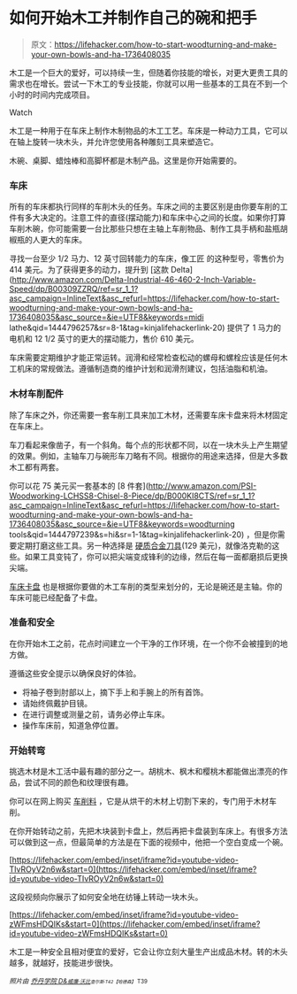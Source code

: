 # 如何开始木工并制作自己的碗和把手

> 原文：<https://lifehacker.com/how-to-start-woodturning-and-make-your-own-bowls-and-ha-1736408035>

木工是一个巨大的爱好，可以持续一生，但随着你技能的增长，对更大更贵工具的需求也在增长。尝试一下木工的专业技能，你就可以用一些基本的工具在不到一个小时的时间内完成项目。

Watch

木工是一种用于在车床上制作木制物品的木工工艺。车床是一种动力工具，它可以在轴上旋转一块木头，并允许您使用各种雕刻工具来塑造它。

木碗、桌脚、蜡烛棒和高脚杯都是木制产品。这里是你开始需要的。

### 车床

所有的车床都执行同样的车削木头的任务。车床之间的主要区别是由你要车削的工件有多大决定的。注意工件的直径(摆动能力)和车床中心之间的长度。如果你打算车削木碗，你可能需要一台比那些只想在主轴上车削物品、制作工具手柄和盐瓶胡椒瓶的人更大的车床。

寻找一台至少 1/2 马力、12 英寸回转能力的车床，像工匠 的这种型号，零售价为 414 美元。为了获得更多的动力，提升到 [这款 Delta](http://www.amazon.com/Delta-Industrial-46-460-2-Inch-Variable-Speed/dp/B00309ZZRQ/ref=sr_1_1?asc_campaign=InlineText&asc_refurl=https://lifehacker.com/how-to-start-woodturning-and-make-your-own-bowls-and-ha-1736408035&asc_source=&ie=UTF8&keywords=midi lathe&qid=1444796257&sr=8-1&tag=kinjalifehackerlink-20) 提供了 1 马力的电机和 12 1/2 英寸的更大的摆动能力，售价 610 美元。

车床需要定期维护才能正常运转。润滑和经常检查松动的螺母和螺栓应该是任何木工机床的常规做法。遵循制造商的维护计划和润滑剂建议，包括油脂和机油。

### 木材车削配件

除了车床之外，你还需要一套车削工具来加工木材，还需要车床卡盘来将木材固定在车床上。

车刀看起来像凿子，有一个斜角。每个点的形状都不同，以在一块木头上产生期望的效果。例如，主轴车刀与碗形车刀略有不同。根据你的用途来选择，但是大多数木工都有两套。

你可以花 75 美元买一套基本的 [8 件套](http://www.amazon.com/PSI-Woodworking-LCHSS8-Chisel-8-Piece/dp/B000KI8CTS/ref=sr_1_1?asc_campaign=InlineText&asc_refurl=https://lifehacker.com/how-to-start-woodturning-and-make-your-own-bowls-and-ha-1736408035&asc_source=&ie=UTF8&keywords=woodturning tools&qid=1444797239&s=hi&sr=1-1&tag=kinjalifehackerlink-20) ，但是你需要定期打磨这些工具。另一种选择是 [硬质合金刀具](http://www.rockler.com/carbide-mini-turning-tool-3-piece-set)(129 美元)，就像洛克勒的这些。如果工具变钝了，你可以把尖端变成锋利的边缘，然后在每一面都磨损后更换尖端。

[车床卡盘](http://www.rockler.com/wood-turning/lathe-chucks) 也是根据你要做的木工车削的类型来划分的，无论是碗还是主轴。你的车床可能已经配备了卡盘。

### 准备和安全

在你开始木工之前，花点时间建立一个干净的工作环境，在一个你不会被撞到的地方做。

遵循这些安全提示以确保良好的体验。

*   将袖子卷到肘部以上，摘下手上和手腕上的所有首饰。
*   请始终佩戴护目镜。
*   在进行调整或测量之前，请务必停止车床。
*   操作车床前，知道急停位置。

### 开始转弯

挑选木材是木工活中最有趣的部分之一。胡桃木、枫木和樱桃木都能做出漂亮的作品，尝试不同的颜色和纹理很有趣。

你可以在网上购买 [车削料](http://www.woodworkerssource.com/turning_stock.html) ，它是从烘干的木材上切割下来的，专门用于木材车削。

在你开始转动之前，先把木块装到卡盘上，然后再把卡盘装到车床上。有很多方法可以做到这一点，但最简单的方法是在下面的视频中，他把一个空白变成一个碗。

 [https://lifehacker.com/embed/inset/iframe?id=youtube-video-TIvROyV2n6w&start=0](https://lifehacker.com/embed/inset/iframe?id=youtube-video-TIvROyV2n6w&start=0) 

这段视频向你展示了如何安全地在纺锤上转动一块木头。

 [https://lifehacker.com/embed/inset/iframe?id=youtube-video-zWFmsHDQIKs&start=0](https://lifehacker.com/embed/inset/iframe?id=youtube-video-zWFmsHDQIKs&start=0) 

木工是一种安全且相对便宜的爱好，它会让你立刻大量生产出成品木材。转的木头越多，就越好，技能进步很快。

*<small>照片由</small>* [*<small>乔丹学院 D&</small>*](https://www.flickr.com/photos/designandtechnologydepartment/4112363445/in/photolist-7goWo2-bWW3UK-bWW3St-ceipSS-ceipQG-bWW2VZ-ceioNW-bWW1P4-bWVXgX-ceik3h-bWVXaa-bWVK7H-cei5Vq-cei5T5-cei5QA-bWVXRe-ceinsY-ceij65-bWVKf6-9yg2RK-ceik1f-bWVWit-7gphhP-9nQ85v-vXPtdC-nzwhzy-dH4Nxb-FMEmG-7aAA6D-77ybeE-77ueag-KQAtP-77u9Vx-77u5X8-7aADc2-7aAxUz-77tXE4-77u6Yp-77y9aq-77uaZ2-77u7Sn-eeYcnV-eeYc2M-hb76-v6RsLF-5PSg7U-7gpjyg-7gsYqQ-7grWHy-cae6RS)*<small></small>*<small>[*<small>威廉·沃比</small>*](https://www.flickr.com/photos/wwarby/4011546989/in/photolist-77ueag-KQAtP-77u9Vx-77u5X8-7aADc2-7aAxUz-77tXE4-77u6Yp-77y9aq-77uaZ2-77u7Sn-eeYcnV-eeYc2M-hb76-v6RsLF-5PSg7U-7gpjyg-7gsYqQ-7grWHy-cae6RS-7gpn1v-nk5pqW-eeYbS2-7LCsLb-77ydgN-cbrvLC-77xUGy-KQAun-28CPWE-cae6M7-77u4Xg-caNZtb-caNZm1-yhZxwm-nk5hPR-cbrww7-cbrwmm-6n98bV-77y8b1-7JY26X-efgfpW-eeYbZa-77yceJ-nqG6RP-nBz2rD-nDmc6a-gCC7Ax-7nQDN6-nqGk91-77y4Uy)*<small></small>*<small>*<small>查尔斯·T42【哈德森】</small>* T39</small></small> 

<small><small></small></small>